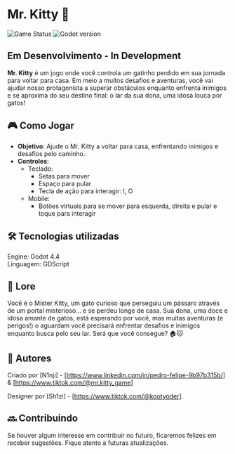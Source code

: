 # Mr. Kitty 🐾

![Game Status](https://img.shields.io/badge/status-active-brightgreen)  ![Godot version](https://img.shields.io/badge/engine-Godot%204.4-blue)

## Em Desenvolvimento - In Development

**Mr. Kitty** é um jogo onde você controla um gatinho perdido em sua jornada para voltar para casa. 
Em meio a muitos desafios e aventuras, você vai ajudar nosso protagonista a superar obstáculos enquanto enfrenta inimigos e se aproxima do seu destino final: o lar da sua dona, uma idosa louca por gatos!

## 🎮 Como Jogar

- **Objetivo**: Ajude o Mr. Kitty a voltar para casa, enfrentando inimigos e desafios pelo caminho.
- **Controles**:
  - Teclado:
    - Setas para mover
    - Espaço para pular
    - Tecla de ação para interagir: I, O
  - Mobile:
    - Botões virtuais para se mover para esquerda, direita e pular e toque para interagir

## 🛠️ Tecnologias utilizadas
Engine: Godot 4.4  
Linguagem: GDScript

## 📝 Lore

Você é o Mister Kitty, um gato curioso que perseguiu um pássaro através de um portal misterioso... e se perdeu longe de casa.
Sua dona, uma doce e idosa amante de gatos, está esperando por você, mas muitas aventuras (e perigos!) o aguardam você precisará enfrentar desafios e inimigos enquanto busca pelo seu lar. Será que você consegue? 🏠🐱

## 📜 Autores

Criado por [N1nji] - [https://www.linkedin.com/in/pedro-felipe-9b97b315b/] & [https://www.tiktok.com/@mr.kitty_game]

Designer por [Sh1zi] - [https://www.tiktok.com/@kootyoder].

## 🔜 Contribuindo

Se houver algum interesse em contribuir no futuro, ficaremos felizes em receber sugestões. Fique atento a futuras atualizações.
